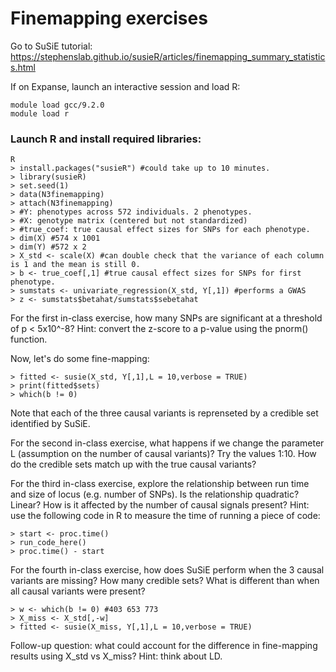 # Finemapping exercises


Go to SuSiE tutorial: https://stephenslab.github.io/susieR/articles/finemapping_summary_statistics.html

If on Expanse, launch an interactive session and load R:
```
module load gcc/9.2.0
module load r
```
### Launch R and install required libraries:
```
R
> install.packages("susieR") #could take up to 10 minutes. 
> library(susieR)
> set.seed(1)
> data(N3finemapping)
> attach(N3finemapping)
> #Y: phenotypes across 572 individuals. 2 phenotypes. 
> #X: genotype matrix (centered but not standardized) 
> #true_coef: true causal effect sizes for SNPs for each phenotype.
> dim(X) #574 x 1001 
> dim(Y) #572 x 2
> X_std <- scale(X) #can double check that the variance of each column is 1 and the mean is still 0. 
> b <- true_coef[,1] #true causal effect sizes for SNPs for first phenotype. 
> sumstats <- univariate_regression(X_std, Y[,1]) #performs a GWAS 
> z <- sumstats$betahat/sumstats$sebetahat
```

For the first in-class exercise, how many SNPs are significant at a threshold of p < 5x10^-8?
Hint: convert the z-score to a p-value using the pnorm() function.

Now, let's do some fine-mapping: 

```
> fitted <- susie(X_std, Y[,1],L = 10,verbose = TRUE)
> print(fitted$sets)
> which(b != 0)
```

Note that each of the three causal variants is reprenseted by a credible set identified by SuSiE. 

For the second in-class exercise, what happens if we change the parameter L (assumption on the number of causal variants)? Try the values 1:10. How do the credible sets match up with the true causal variants?   

For the third in-class exercise, explore the relationship between run time and size of locus (e.g. number of SNPs). Is the relationship quadratic? Linear? How is it affected by the number of causal signals present? Hint: use the following code in R to measure the time of running a piece of code:  

```
> start <- proc.time()
> run_code_here()
> proc.time() - start
```

For the fourth in-class exercise, how does SuSiE perform when the 3 causal variants are missing? How many credible sets? What is different than when all causal variants were present?
```
> w <- which(b != 0) #403 653 773
> X_miss <- X_std[,-w]
> fitted <- susie(X_miss, Y[,1],L = 10,verbose = TRUE)
```

Follow-up question: what could account for the difference in fine-mapping results using X_std vs X_miss? Hint: think about LD.   




